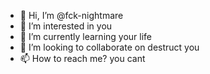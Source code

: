 - 👋 Hi, I’m @fck-nightmare
- 👀 I’m interested in you
- 🌱 I’m currently learning your life
- 💞️ I’m looking to collaborate on destruct you
- 📫 How to reach me? you cant

<!---
fck-nightmare/fck-nightmare is a ✨ special ✨ repository because its `README.md` (this file) appears on your GitHub profile.
You can click the Preview link to take a look at your changes.
--->
